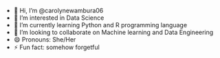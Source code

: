- 👋 Hi, I’m @carolynewambura06
- 👀 I’m interested in Data Science
- 🌱 I’m currently learning Python and R programming language
- 💞️ I’m looking to collaborate on Machine learning and Data Engineering
- 😄 Pronouns: She/Her
- ⚡ Fun fact: somehow forgetful
